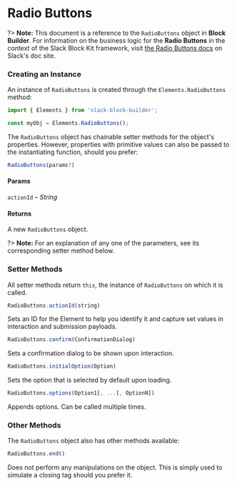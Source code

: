 # Radio Buttons

?> **Note:** This document is a reference to the `RadioButtons` object in **Block Builder**. For information on the business logic for the **Radio Buttons** in the context of the Slack Block Kit framework, visit [the Radio Buttons docs](https:&#x2F;&#x2F;api.slack.com&#x2F;reference&#x2F;block-kit&#x2F;block-elements#radio) on Slack's doc site.

### Creating an Instance 

An instance of `RadioButtons` is created through the `Elements.RadioButtons` method:

```javascript
import { Elements } from 'slack-block-builder';

const myObj = Elements.RadioButtons();
```


The `RadioButtons` object has chainable setter methods for the object's properties. However, properties with primitive values can also be passed to the instantiating function, should you prefer:

```javascript
RadioButtons(params?)
```

#### Params

`actionId` – *String*

#### Returns

A new `RadioButtons` object.

?> **Note:** For an explanation of any one of the parameters, see its corresponding setter method below.

### Setter Methods

All setter methods return `this`, the instance of `RadioButtons` on which it is called.

```javascript
RadioButtons.actionId(string)
```

Sets an ID for the Element to help you identify it and capture set values in interaction and submission payloads.
```javascript
RadioButtons.confirm(ConfirmationDialog)
```

Sets a confirmation dialog to be shown upon interaction.
```javascript
RadioButtons.initialOption(Option)
```

Sets the option that is selected by default upon loading.
```javascript
RadioButtons.options(Option1[, ...[, OptionN])
```

Appends options. Can be called multiple times.


### Other Methods

The `RadioButtons` object also has other methods available:

```javascript
RadioButtons.end()
```

Does not perform any manipulations on the object. This is simply used to simulate a closing tag should you prefer it.

